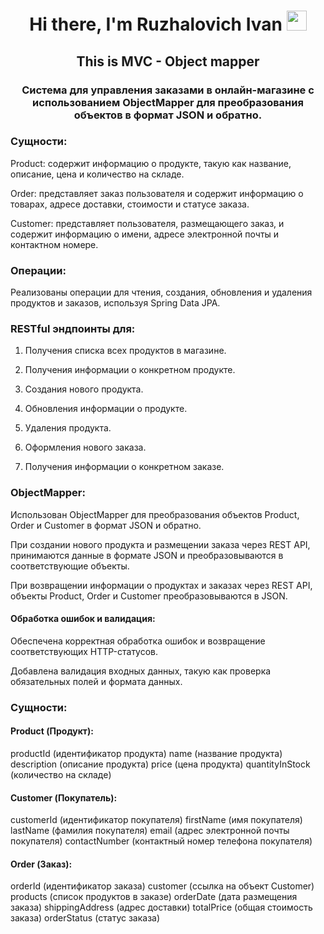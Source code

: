 <h1 align="center">Hi there, I'm <a>Ruzhalovich Ivan</a> 
<img src="https://github.com/blackcater/blackcater/raw/main/images/Hi.gif" height="32"/></h1>

<h2 align="center">This is MVC - Object mapper</h2>

<h3 align="center">Cистема для управления заказами в онлайн-магазине с использованием ObjectMapper для преобразования объектов в формат JSON и обратно.</h3>


<h3>Сущности:</h3>

Product: содержит информацию о продукте, такую как название, описание, цена и количество на складе.

Order: представляет заказ пользователя и содержит информацию о товарах, адресе доставки, стоимости и статусе заказа.

Customer: представляет пользователя, размещающего заказ, и содержит информацию о имени, адресе электронной почты и контактном номере.

<h3>Операции:</h3>
Реализованы операции для чтения, создания, обновления и удаления продуктов и заказов, используя Spring Data JPA.

<h3>RESTful эндпоинты для:</h3>

1. Получения списка всех продуктов в магазине.

2. Получения информации о конкретном продукте.

3. Создания нового продукта.

4. Обновления информации о продукте.

5. Удаления продукта.

6. Оформления нового заказа.

7. Получения информации о конкретном заказе.

<h3>ObjectMapper:</h3>

Использован ObjectMapper для преобразования объектов Product, Order и Customer в формат JSON и обратно.

При создании нового продукта и размещении заказа через REST API, принимаются данные в формате JSON и преобразовываются в соответствующие объекты.

При возвращении информации о продуктах и заказах через REST API, объекты Product, Order и Customer преобразовываются в JSON.

<h4>Обработка ошибок и валидация:</h4>
Обеспечена корректная обработка ошибок и возвращение соответствующих HTTP-статусов.

Добавлена валидация входных данных, такую как проверка обязательных полей и формата данных.

<h3>Сущности:</h3>
<h4>Product (Продукт):</h4>

productId (идентификатор продукта) name (название продукта) description (описание продукта) price (цена продукта) quantityInStock (количество на складе)

<h4>Customer (Покупатель):</h4>

customerId (идентификатор покупателя) firstName (имя покупателя) lastName (фамилия покупателя) email (адрес электронной почты покупателя) contactNumber (контактный номер телефона покупателя)

<h4>Order (Заказ):</h4>

orderId (идентификатор заказа) customer (ссылка на объект Customer) products (список продуктов в заказе) orderDate (дата размещения заказа) shippingAddress (адрес доставки) totalPrice (общая стоимость заказа) orderStatus (статус заказа)
